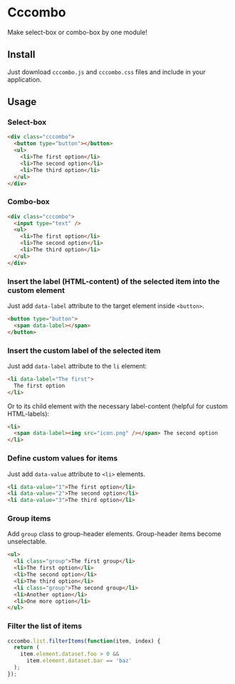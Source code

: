 # Cccombo

Make select-box or combo-box by one module!

## Install

Just download `cccombo.js` and `cccombo.css` files
and include in your application.

## Usage

### Select-box

```html
<div class="cccombo">
  <button type="button"></button>
  <ul>
    <li>The first option</li>
    <li>The second option</li>
    <li>The third option</li>
  </ul>
</div>
```

### Combo-box

```html
<div class="cccombo">
  <input type="text" />
  <ul>
    <li>The first option</li>
    <li>The second option</li>
    <li>The third option</li>
  </ul>
</div>
```

### Insert the label (HTML-content) of the selected item into the custom element

Just add `data-label` attribute to the target element inside `<button>`.

```html
<button type="button">
  <span data-label></span>
</button>
```

### Insert the custom label of the selected item

Just add `data-label` attribute to the `li` element:

```html
<li data-label="The first">
  The first option
</li>
```

Or to its child element with the necessary label-content
(helpful for custom HTML-labels):

```html
<li>
  <span data-label><img src="icon.png" /></span> The second option
</li>
```

### Define custom values for items

Just add `data-value` attribute to `<li>` elements.

```html
<li data-value="1">The first option</li>
<li data-value="2">The second option</li>
<li data-value="3">The third option</li>
```

### Group items

Add `group` class to group-header elements.
Group-header items become unselectable.

```html
<ul>
  <li class="group">The first group</li>
  <li>The first option</li>
  <li>The second option</li>
  <li>The third option</li>
  <li class="group">The second group</li>
  <li>Another option</li>
  <li>One more option</li>
</ul>
```

### Filter the list of items

```javascript
cccombo.list.filterItems(function(item, index) {
  return (
    item.element.dataset.foo > 0 &&
      item.element.dataset.bar == 'baz'
  );
});
```
